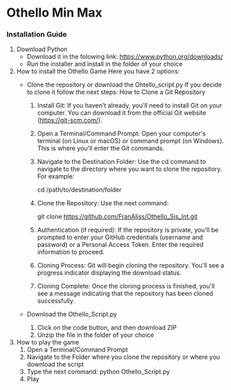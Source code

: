 # Othello Min Max

### Installation Guide
1. Download Python
	- Download it in the folowing link: https://www.python.org/downloads/
	- Run the installer and install in the folder of your choice
2. How to install the Othello Game
	Here you have 2 options:	
	- Clone the repository or download the Ohtello_script.py
	If you decide to clone it follow the next steps:
		How to Clone a Git Repository

		1. Install Git: If you haven't already, you'll need to install Git on your computer. You can download it from the official Git website (https://git-scm.com/).

		2. Open a Terminal/Command Prompt: Open your computer's terminal (on Linux or macOS) or command prompt (on Windows). This is where you'll enter the Git commands.

		3. Navigate to the Destination Folder: Use the cd command to navigate to the directory where you want to clone the repository. For example:

			cd /path/to/destination/folder

		4. Clone the Repository: Use the next command: 

			git clone https://github.com/FranAliss/Othello_Sis_Int.git

		5. Authentication (if required): If the repository is private, you'll be prompted to enter your GitHub credentials (username and password) or a Personal Access Token. Enter the required information to proceed.

		6. Cloning Process: Git will begin cloning the repository. You'll see a progress indicator displaying the download status.

		7. Cloning Complete: Once the cloning process is finished, you'll see a message indicating that the repository has been cloned successfully.

	- Download the Othello_Script.py
		1. Click on the code button, and then download ZIP
		2. Unzip the file in the folder of your choice
3. How to play the game
	1. Open a Terminal/Command Prompt
	2. Navigate to the Folder where you clone the repository or where you download the script
	3. Type the next command: 
		python Othello_Script.py
	4. Play